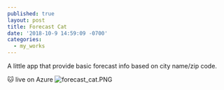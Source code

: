 ```yaml
---
published: true
layout: post
title: Forecast Cat
date: '2018-10-9 14:59:09 -0700'
categories:
  - my_works
---
```



A little app that provide basic forecast info based on city name/zip code.

:cat: live on Azure
![forecast_cat.PNG]({{site.baseurl}}/assets/img/forecast_cat.PNG)



